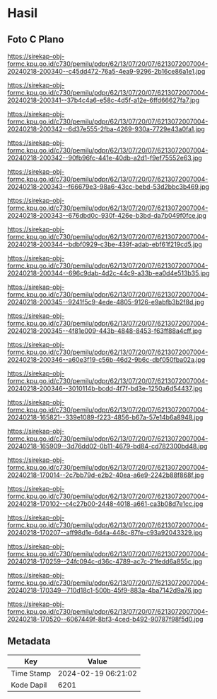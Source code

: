 # Hasil

## Foto C Plano

https://sirekap-obj-formc.kpu.go.id/c730/pemilu/pdpr/62/13/07/20/07/6213072007004-20240218-200340--c45dd472-76a5-4ea9-9296-2b16ce86a1e1.jpg

https://sirekap-obj-formc.kpu.go.id/c730/pemilu/pdpr/62/13/07/20/07/6213072007004-20240218-200341--37b4c4a6-e58c-4d5f-a12e-6ffd66627fa7.jpg

https://sirekap-obj-formc.kpu.go.id/c730/pemilu/pdpr/62/13/07/20/07/6213072007004-20240218-200342--6d37e555-2fba-4269-930a-7729e43a0fa1.jpg

https://sirekap-obj-formc.kpu.go.id/c730/pemilu/pdpr/62/13/07/20/07/6213072007004-20240218-200342--90fb96fc-441e-40db-a2d1-f9ef75552e63.jpg

https://sirekap-obj-formc.kpu.go.id/c730/pemilu/pdpr/62/13/07/20/07/6213072007004-20240218-200343--f66679e3-98a6-43cc-bebd-53d2bbc3b469.jpg

https://sirekap-obj-formc.kpu.go.id/c730/pemilu/pdpr/62/13/07/20/07/6213072007004-20240218-200343--676dbd0c-930f-426e-b3bd-da7b049f0fce.jpg

https://sirekap-obj-formc.kpu.go.id/c730/pemilu/pdpr/62/13/07/20/07/6213072007004-20240218-200344--bdbf0929-c3be-439f-adab-ebf61f219cd5.jpg

https://sirekap-obj-formc.kpu.go.id/c730/pemilu/pdpr/62/13/07/20/07/6213072007004-20240218-200344--696c9dab-4d2c-44c9-a33b-ea0d4e513b35.jpg

https://sirekap-obj-formc.kpu.go.id/c730/pemilu/pdpr/62/13/07/20/07/6213072007004-20240218-200345--9241f5c9-4ede-4805-9126-e9abfb3b2f8d.jpg

https://sirekap-obj-formc.kpu.go.id/c730/pemilu/pdpr/62/13/07/20/07/6213072007004-20240218-200345--4f81e009-443b-4848-8453-f63ff88a4cff.jpg

https://sirekap-obj-formc.kpu.go.id/c730/pemilu/pdpr/62/13/07/20/07/6213072007004-20240218-200346--a60e3f19-c56b-46d2-9b6c-dbf050fba02a.jpg

https://sirekap-obj-formc.kpu.go.id/c730/pemilu/pdpr/62/13/07/20/07/6213072007004-20240218-200346--3010114b-bcdd-4f7f-bd3e-1250a6d54437.jpg

https://sirekap-obj-formc.kpu.go.id/c730/pemilu/pdpr/62/13/07/20/07/6213072007004-20240218-165821--339e1089-f223-4856-b67a-57e14b6a8948.jpg

https://sirekap-obj-formc.kpu.go.id/c730/pemilu/pdpr/62/13/07/20/07/6213072007004-20240218-165909--3d76dd02-0b11-4679-bd84-cd782300bd48.jpg

https://sirekap-obj-formc.kpu.go.id/c730/pemilu/pdpr/62/13/07/20/07/6213072007004-20240218-170014--2c7bb79d-e2b2-40ea-a6e9-2242b88f868f.jpg

https://sirekap-obj-formc.kpu.go.id/c730/pemilu/pdpr/62/13/07/20/07/6213072007004-20240218-170102--c4c27b00-2448-4018-a661-ca3b08d7e1cc.jpg

https://sirekap-obj-formc.kpu.go.id/c730/pemilu/pdpr/62/13/07/20/07/6213072007004-20240218-170207--aff98d1e-6d4a-448c-87fe-c93a92043329.jpg

https://sirekap-obj-formc.kpu.go.id/c730/pemilu/pdpr/62/13/07/20/07/6213072007004-20240218-170259--24fc094c-d36c-4789-ac7c-21fedd6a855c.jpg

https://sirekap-obj-formc.kpu.go.id/c730/pemilu/pdpr/62/13/07/20/07/6213072007004-20240218-170349--710d18c1-500b-45f9-883a-4ba7142d9a76.jpg

https://sirekap-obj-formc.kpu.go.id/c730/pemilu/pdpr/62/13/07/20/07/6213072007004-20240218-170520--6067449f-8bf3-4ced-b492-90787f98f5d0.jpg


## Metadata

| Key        | Value               |
| ---------- | ------------------- |
| Time Stamp | 2024-02-19 06:21:02 |
| Kode Dapil | 6201                |



